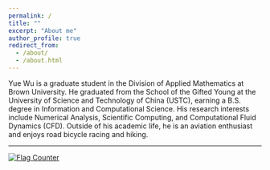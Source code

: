 ```yaml
---
permalink: /
title: ""
excerpt: "About me"
author_profile: true
redirect_from: 
  - /about/
  - /about.html
---
```


Yue Wu is a graduate student in the Division of Applied Mathematics at Brown University. He graduated from the School of the Gifted Young at the University of Science and Technology of China (USTC), earning a B.S. degree in Information and Computational Science. His research interests include Numerical Analysis, Scientific Computing, and Computational Fluid Dynamics (CFD). Outside of his academic life, he is an aviation enthusiast and enjoys road bicycle racing and hiking. 

---

<a href="https://info.flagcounter.com/21GO"><img src="https://s01.flagcounter.com/map/21GO/size_s/txt_000000/border_CCCCCC/pageviews_1/viewers_0/flags_0/" alt="Flag Counter" border="0"></a>
